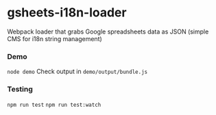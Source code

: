 # gsheets-i18n-loader
Webpack loader that grabs Google spreadsheets data as JSON (simple CMS for i18n string management)

### Demo
`node demo`
Check output in `demo/output/bundle.js`

### Testing
`npm run test`
`npm run test:watch`
